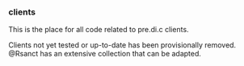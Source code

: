 ### clients
This is the place for all code related to pre.di.c clients.

Clients not yet tested or up-to-date has been provisionally removed. @Rsanct has an extensive collection that can be adapted.
